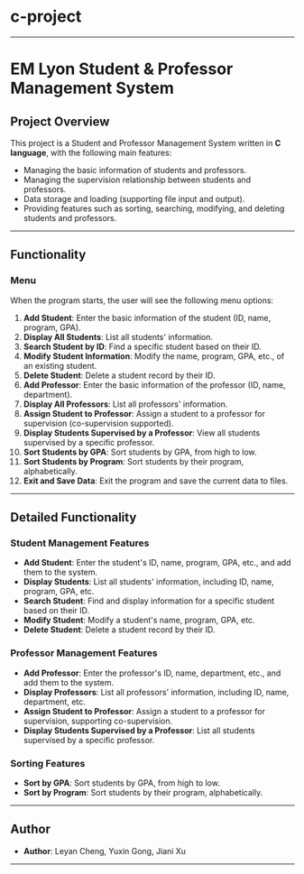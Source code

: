 # c-project

---

# **EM Lyon Student & Professor Management System**

## **Project Overview**

This project is a Student and Professor Management System written in **C language**, with the following main features:

- Managing the basic information of students and professors.
- Managing the supervision relationship between students and professors.
- Data storage and loading (supporting file input and output).
- Providing features such as sorting, searching, modifying, and deleting students and professors.

---

## **Functionality**

### **Menu**
When the program starts, the user will see the following menu options:

1. **Add Student**: Enter the basic information of the student (ID, name, program, GPA).
2. **Display All Students**: List all students' information.
3. **Search Student by ID**: Find a specific student based on their ID.
4. **Modify Student Information**: Modify the name, program, GPA, etc., of an existing student.
5. **Delete Student**: Delete a student record by their ID.
6. **Add Professor**: Enter the basic information of the professor (ID, name, department).
7. **Display All Professors**: List all professors' information.
8. **Assign Student to Professor**: Assign a student to a professor for supervision (co-supervision supported).
9. **Display Students Supervised by a Professor**: View all students supervised by a specific professor.
10. **Sort Students by GPA**: Sort students by GPA, from high to low.
11. **Sort Students by Program**: Sort students by their program, alphabetically.
12. **Exit and Save Data**: Exit the program and save the current data to files.

---

## **Detailed Functionality**

### **Student Management Features**
- **Add Student**: Enter the student's ID, name, program, GPA, etc., and add them to the system.
- **Display Students**: List all students' information, including ID, name, program, GPA, etc.
- **Search Student**: Find and display information for a specific student based on their ID.
- **Modify Student**: Modify a student's name, program, GPA, etc.
- **Delete Student**: Delete a student record by their ID.

### **Professor Management Features**
- **Add Professor**: Enter the professor's ID, name, department, etc., and add them to the system.
- **Display Professors**: List all professors' information, including ID, name, department, etc.
- **Assign Student to Professor**: Assign a student to a professor for supervision, supporting co-supervision.
- **Display Students Supervised by a Professor**: List all students supervised by a specific professor.

### **Sorting Features**
- **Sort by GPA**: Sort students by GPA, from high to low.
- **Sort by Program**: Sort students by their program, alphabetically.

---

## **Author**

- **Author**: Leyan Cheng, Yuxin Gong, Jiani Xu

---

